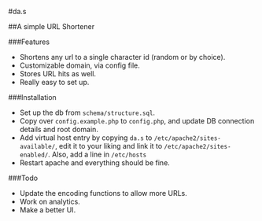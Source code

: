 #da.s

##A simple URL Shortener

###Features

* Shortens any url to a single character id (random or by choice).
* Customizable domain, via config file.
* Stores URL hits as well.
* Really easy to set up.

###Installation

* Set up the db from `schema/structure.sql`.
* Copy over `config.example.php` to `config.php`, and update DB connection details and root domain.
* Add virtual host entry by copying `da.s` to `/etc/apache2/sites-available/`, edit it to your liking and link it to `/etc/apache2/sites-enabled/`. Also, add a line in `/etc/hosts`
* Restart apache and everything should be fine.

###Todo

* Update the encoding functions to allow more URLs.
* Work on analytics.
* Make a better UI.